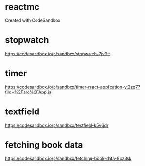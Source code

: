 # reactmc
Created with CodeSandbox
# stopwatch 
https://codesandbox.io/p/sandbox/stopwatch-7jv9tr

# timer
https://codesandbox.io/p/sandbox/timer-react-application-yt2zq7?file=%2Fsrc%2FApp.js

# textfield 
https://codesandbox.io/p/sandbox/textfield-k5v6dr

# fetching book data 
https://codesandbox.io/p/sandbox/fetching-book-data-8cz3sk


